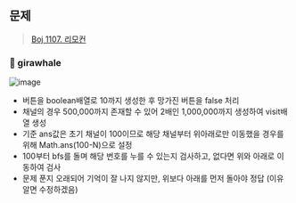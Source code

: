 ## 문제
> [Boj 1107. 리모컨](https://www.acmicpc.net/problem/1107)


### :whale: girawhale

![image](https://user-images.githubusercontent.com/48428699/95932446-dae58680-0e06-11eb-8245-9f4c33dbb9d1.png)


- 버튼을 boolean배열로 10까지 생성한 후 망가진 버튼을 false 처리
- 채널의 경우 500,000까지 존재할 수 있어 2배인 1,000,000까지 생성하여 visit배열 생성
- 기준 ans값은 초기 채널이 100이므로 해당 채널부터 위아래로만 이동했을 경우를 위해 Math.ans(100-N)으로 설정
- 100부터 bfs를 돌며 해당 번호를 누를 수 있는지 검사하고, 없다면 위와 아래로 이동하여 검사
- 문제 푼지 오래되어 기억이 잘 나지 않지만, 위보다 아래를 먼저 돌아야 정답 (이유 알면 수정하겠음)